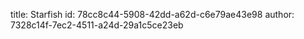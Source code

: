 title: Starfish
id: 78cc8c44-5908-42dd-a62d-c6e79ae43e98
author: 7328c14f-7ec2-4511-a24d-29a1c5ce23eb
